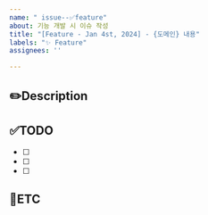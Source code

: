 ```yaml
---
name: " issue--✅feature"
about: 기능 개발 시 이슈 작성
title: "[Feature - Jan 4st, 2024] - {도메인} 내용"
labels: "✨ Feature"
assignees: ''

---
```


✏️Description
-
<!--작업사항을 입력해주세요-->

✅TODO
-
- [ ] <!-- todo -->
- [ ] <!-- todo -->
- [ ] <!-- todo -->

🐾ETC
-
